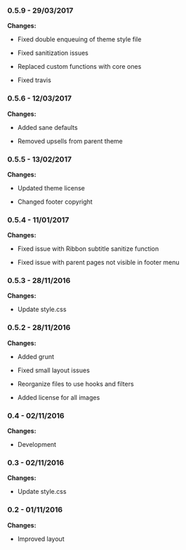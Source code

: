 
### 0.5.9 - 29/03/2017
**Changes:** 
- Fixed double enqueuing of theme style file
- Fixed sanitization issues
- Replaced custom functions with core ones
- Fixed travis

### 0.5.6 - 12/03/2017
**Changes:** 
- Added sane defaults
- Removed upsells from parent theme

### 0.5.5 - 13/02/2017
**Changes:** 
- Updated theme license
- Changed footer copyright

### 0.5.4 - 11/01/2017
**Changes:** 
- Fixed issue with Ribbon subtitle sanitize function
- Fixed issue with parent pages not visible in footer menu

### 0.5.3 - 28/11/2016
**Changes:** 
- Update style.css

### 0.5.2 - 28/11/2016
**Changes:** 
- Added grunt
- Fixed small layout issues
- Reorganize files to use hooks and filters
- Added license for all images

### 0.4 - 02/11/2016
**Changes:** 
- Development

### 0.3 - 02/11/2016
**Changes:** 
- Update style.css

### 0.2 - 01/11/2016
**Changes:** 
- Improved layout

